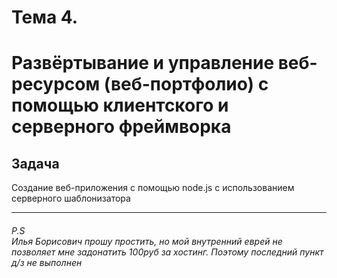 # Тема 4.
<h1>Развёртывание и управление веб-ресурсом (веб-портфолио) с помощью клиентского и серверного фреймворка</h1>

<h2>Задача</h2>
<p>Создание веб-приложения с помощью node.js с использованием серверного
шаблонизатора<p>
  <hr>
  <h6>P.S<BR>
  Илья Борисович прошу простить, но мой внутренний еврей не позволяет мне задонатить 100руб за хостинг.
  Поэтому последний пункт д/з не выполнен
  </h6>
  
  
